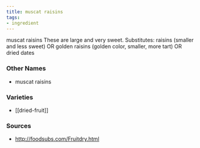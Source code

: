 ```yaml
---
title: muscat raisins
tags:
- ingredient
---
```

muscat raisins These are large and very sweet. Substitutes: raisins (smaller and less sweet) OR golden raisins (golden color, smaller, more tart) OR dried dates

### Other Names

* muscat raisins

### Varieties

* [[dried-fruit]]

### Sources
* http://foodsubs.com/Fruitdry.html
